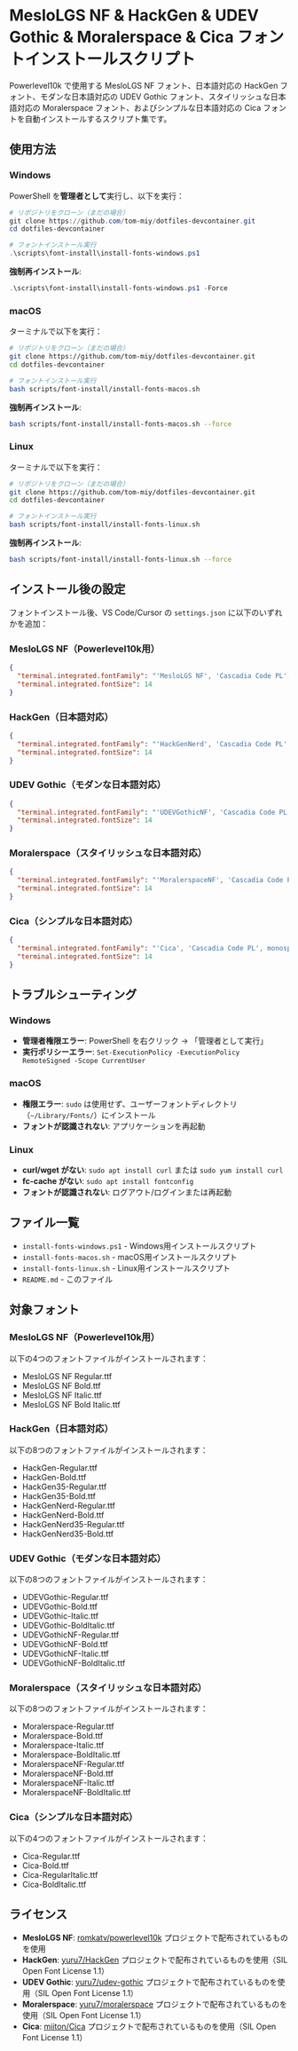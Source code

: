 # MesloLGS NF & HackGen & UDEV Gothic & Moralerspace & Cica フォントインストールスクリプト

Powerlevel10k で使用する MesloLGS NF フォント、日本語対応の HackGen フォント、モダンな日本語対応の UDEV Gothic フォント、スタイリッシュな日本語対応の Moralerspace フォント、およびシンプルな日本語対応の Cica フォントを自動インストールするスクリプト集です。

## 使用方法

### Windows

PowerShell を**管理者として**実行し、以下を実行：

```powershell
# リポジトリをクローン（まだの場合）
git clone https://github.com/tom-miy/dotfiles-devcontainer.git
cd dotfiles-devcontainer

# フォントインストール実行
.\scripts\font-install\install-fonts-windows.ps1
```

**強制再インストール**:
```powershell
.\scripts\font-install\install-fonts-windows.ps1 -Force
```

### macOS

ターミナルで以下を実行：

```bash
# リポジトリをクローン（まだの場合）
git clone https://github.com/tom-miy/dotfiles-devcontainer.git
cd dotfiles-devcontainer

# フォントインストール実行
bash scripts/font-install/install-fonts-macos.sh
```

**強制再インストール**:
```bash
bash scripts/font-install/install-fonts-macos.sh --force
```

### Linux

ターミナルで以下を実行：

```bash
# リポジトリをクローン（まだの場合）
git clone https://github.com/tom-miy/dotfiles-devcontainer.git
cd dotfiles-devcontainer

# フォントインストール実行
bash scripts/font-install/install-fonts-linux.sh
```

**強制再インストール**:
```bash
bash scripts/font-install/install-fonts-linux.sh --force
```

## インストール後の設定

フォントインストール後、VS Code/Cursor の `settings.json` に以下のいずれかを追加：

### MesloLGS NF（Powerlevel10k用）
```json
{
  "terminal.integrated.fontFamily": "'MesloLGS NF', 'Cascadia Code PL', monospace",
  "terminal.integrated.fontSize": 14
}
```

### HackGen（日本語対応）
```json
{
  "terminal.integrated.fontFamily": "'HackGenNerd', 'Cascadia Code PL', monospace",
  "terminal.integrated.fontSize": 14
}
```

### UDEV Gothic（モダンな日本語対応）
```json
{
  "terminal.integrated.fontFamily": "'UDEVGothicNF', 'Cascadia Code PL', monospace",
  "terminal.integrated.fontSize": 14
}
```

### Moralerspace（スタイリッシュな日本語対応）
```json
{
  "terminal.integrated.fontFamily": "'MoralerspaceNF', 'Cascadia Code PL', monospace",
  "terminal.integrated.fontSize": 14
}
```

### Cica（シンプルな日本語対応）
```json
{
  "terminal.integrated.fontFamily": "'Cica', 'Cascadia Code PL', monospace",
  "terminal.integrated.fontSize": 14
}
```

## トラブルシューティング

### Windows
- **管理者権限エラー**: PowerShell を右クリック → 「管理者として実行」
- **実行ポリシーエラー**: `Set-ExecutionPolicy -ExecutionPolicy RemoteSigned -Scope CurrentUser`

### macOS
- **権限エラー**: `sudo` は使用せず、ユーザーフォントディレクトリ（`~/Library/Fonts/`）にインストール
- **フォントが認識されない**: アプリケーションを再起動

### Linux
- **curl/wget がない**: `sudo apt install curl` または `sudo yum install curl`
- **fc-cache がない**: `sudo apt install fontconfig`
- **フォントが認識されない**: ログアウト/ログインまたは再起動

## ファイル一覧

- `install-fonts-windows.ps1` - Windows用インストールスクリプト
- `install-fonts-macos.sh` - macOS用インストールスクリプト  
- `install-fonts-linux.sh` - Linux用インストールスクリプト
- `README.md` - このファイル

## 対象フォント

### MesloLGS NF（Powerlevel10k用）
以下の4つのフォントファイルがインストールされます：

- MesloLGS NF Regular.ttf
- MesloLGS NF Bold.ttf
- MesloLGS NF Italic.ttf
- MesloLGS NF Bold Italic.ttf

### HackGen（日本語対応）
以下の8つのフォントファイルがインストールされます：

- HackGen-Regular.ttf
- HackGen-Bold.ttf
- HackGen35-Regular.ttf
- HackGen35-Bold.ttf
- HackGenNerd-Regular.ttf
- HackGenNerd-Bold.ttf
- HackGenNerd35-Regular.ttf
- HackGenNerd35-Bold.ttf

### UDEV Gothic（モダンな日本語対応）
以下の8つのフォントファイルがインストールされます：

- UDEVGothic-Regular.ttf
- UDEVGothic-Bold.ttf
- UDEVGothic-Italic.ttf
- UDEVGothic-BoldItalic.ttf
- UDEVGothicNF-Regular.ttf
- UDEVGothicNF-Bold.ttf
- UDEVGothicNF-Italic.ttf
- UDEVGothicNF-BoldItalic.ttf

### Moralerspace（スタイリッシュな日本語対応）
以下の8つのフォントファイルがインストールされます：

- Moralerspace-Regular.ttf
- Moralerspace-Bold.ttf
- Moralerspace-Italic.ttf
- Moralerspace-BoldItalic.ttf
- MoralerspaceNF-Regular.ttf
- MoralerspaceNF-Bold.ttf
- MoralerspaceNF-Italic.ttf
- MoralerspaceNF-BoldItalic.ttf

### Cica（シンプルな日本語対応）
以下の4つのフォントファイルがインストールされます：

- Cica-Regular.ttf
- Cica-Bold.ttf
- Cica-RegularItalic.ttf
- Cica-BoldItalic.ttf

## ライセンス

- **MesloLGS NF**: [romkatv/powerlevel10k](https://github.com/romkatv/powerlevel10k) プロジェクトで配布されているものを使用
- **HackGen**: [yuru7/HackGen](https://github.com/yuru7/HackGen) プロジェクトで配布されているものを使用（SIL Open Font License 1.1）
- **UDEV Gothic**: [yuru7/udev-gothic](https://github.com/yuru7/udev-gothic) プロジェクトで配布されているものを使用（SIL Open Font License 1.1）
- **Moralerspace**: [yuru7/moralerspace](https://github.com/yuru7/moralerspace) プロジェクトで配布されているものを使用（SIL Open Font License 1.1）
- **Cica**: [miiton/Cica](https://github.com/miiton/Cica) プロジェクトで配布されているものを使用（SIL Open Font License 1.1）